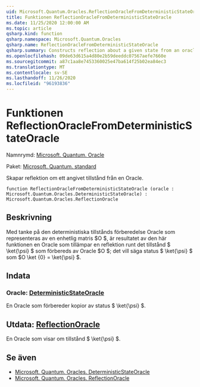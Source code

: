 ```yaml
---
uid: Microsoft.Quantum.Oracles.ReflectionOracleFromDeterministicStateOracle
title: Funktionen ReflectionOracleFromDeterministicStateOracle
ms.date: 11/25/2020 12:00:00 AM
ms.topic: article
qsharp.kind: function
qsharp.namespace: Microsoft.Quantum.Oracles
qsharp.name: ReflectionOracleFromDeterministicStateOracle
qsharp.summary: Constructs reflection about a given state from an oracle.
ms.openlocfilehash: 09de63d615a4d80e2b59deeddc07567aefe7660e
ms.sourcegitcommit: a87c1aa8e7453360025e47ba614f25b02ea84ec3
ms.translationtype: MT
ms.contentlocale: sv-SE
ms.lasthandoff: 11/26/2020
ms.locfileid: "96193836"
---
```

# <a name="reflectionoraclefromdeterministicstateoracle-function"></a>Funktionen ReflectionOracleFromDeterministicStateOracle

Namnrymd: [Microsoft. Quantum. Oracle](xref:Microsoft.Quantum.Oracles)

Paket: [Microsoft. Quantum. standard](https://nuget.org/packages/Microsoft.Quantum.Standard)


Skapar reflektion om ett angivet tillstånd från en Oracle.

```qsharp
function ReflectionOracleFromDeterministicStateOracle (oracle : Microsoft.Quantum.Oracles.DeterministicStateOracle) : Microsoft.Quantum.Oracles.ReflectionOracle
```


## <a name="description"></a>Beskrivning

Med tanke på den deterministiska tillstånds förberedelse Oracle som representeras av en enhetlig matris $O $, är resultatet av den här funktionen en Oracle som tillämpar en reflektion runt det tillstånd $ \ket{\psi} $ som förbereds av Oracle $O $; det vill säga status $ \ket{\psi} $ som $O \ket {0} = \ket{\psi} $.

## <a name="input"></a>Indata

### <a name="oracle--deterministicstateoracle"></a>Oracle: [DeterministicStateOracle](xref:Microsoft.Quantum.Oracles.DeterministicStateOracle)

En Oracle som förbereder kopior av status $ \ket{\psi} $.



## <a name="output--reflectionoracle"></a>Utdata: [ReflectionOracle](xref:Microsoft.Quantum.Oracles.ReflectionOracle)

En Oracle som visar om tillstånd $ \ket{\psi} $.

## <a name="see-also"></a>Se även

- [Microsoft. Quantum. Oracles. DeterministicStateOracle](xref:Microsoft.Quantum.Oracles.DeterministicStateOracle)
- [Microsoft. Quantum. Oracles. ReflectionOracle](xref:Microsoft.Quantum.Oracles.ReflectionOracle)